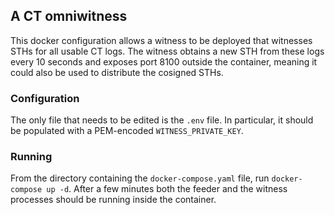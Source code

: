 
## A CT omniwitness

This docker configuration allows a witness to be deployed that witnesses STHs
for all usable CT logs.  The witness obtains a new STH from these logs every
10 seconds and exposes port 8100 outside the container, meaning it could also be
used to distribute the cosigned STHs.

### Configuration

The only file that needs to be edited is the `.env` file.  In particular, it
should be populated with a PEM-encoded `WITNESS_PRIVATE_KEY`.

### Running

From the directory containing the `docker-compose.yaml` file, run
`docker-compose up -d`.  After a few minutes both the feeder and the witness
processes should be running inside the container.
